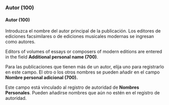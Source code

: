 ### Autor (100)

#### Autor (100)

Introduzca el nombre del autor principal de la publicación. Los editores de ediciones facsimilares o de ediciones musicales modernas se ingresan como autores.

Editors of volumes of essays or composers of modern editions are entered in the field **Additional personal name (700)**.

Para las publicaciones que tienen más de un autor, elija uno para registrarlo en este campo. El otro o los otros nombres se pueden añadir en el campo **Nombre personal adicional (700).**

Este campo está vinculado al registro de autoridad de **Nombres Personales**. Pueden añadirse nombres que aún no estén en el registro de autoridad.
